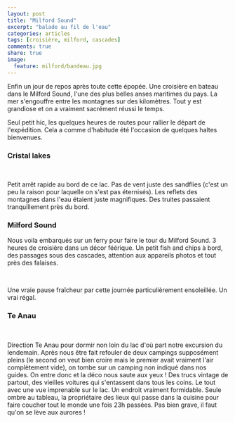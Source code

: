 ```yaml
---
layout: post
title: "Milford Sound"
excerpt: "balade au fil de l'eau"
categories: articles
tags: [croisière, milford, cascades]
comments: true
share: true
image:
  feature: milford/bandeau.jpg
---
```


Enfin un jour de repos après toute cette épopée. Une croisière en bateau dans le Milford Sound, l'une des plus belles anses maritimes du pays. La mer s'engouffre entre les montagnes sur des kilomètres. Tout y est grandiose et on a vraiment sacrément réussi le temps.

Seul petit hic, les quelques heures de routes pour rallier le départ de l'expédition. Cela a comme d'habitude été l'occasion de quelques haltes bienvenues.

### Cristal lakes

<figure class="half">
	<a href="{{site.url}}/images/milford/P1010141.JPG"><img src="{{site.url}}/images/milford/P1010141.JPG" alt=""></a>
	<a href="{{site.url}}/images/milford/P1010143.JPG"><img src="{{site.url}}/images/milford/P1010143.JPG" alt=""></a>
</figure>

Petit arrêt rapide au bord de ce lac. Pas de vent juste des sandflies (c'est un peu la raison pour laquelle on s'est pas éternisés). Les reflets des montagnes dans l'eau étaient juste magnifiques. Des truites passaient tranquillement près du bord.

### Milford Sound

Nous voila embarqués sur un ferry pour faire le tour du Milford Sound. 3 heures de croisière dans un décor féérique. Un petit fish and chips à bord, des passages sous des cascades, attention aux appareils photos et tout près des falaises.

<figure class="half">
	<a href="{{site.url}}/images/milford/P1010152.JPG"><img src="{{site.url}}/images/milford/P1010152.JPG" alt=""></a>
	<a href="{{site.url}}/images/milford/P1010176.JPG"><img src="{{site.url}}/images/milford/P1010176.JPG" alt=""></a>
	<a href="{{site.url}}/images/milford/P1010161.JPG"><img src="{{site.url}}/images/milford/P1010161.JPG" alt=""></a>
	<a href="{{site.url}}/images/milford/P1010186.JPG"><img src="{{site.url}}/images/milford/P1010186.JPG" alt=""></a>
	<a href="{{site.url}}/images/milford/P1010194.JPG"><img src="{{site.url}}/images/milford/P1010194.JPG" alt=""></a>
	<a href="{{site.url}}/images/milford/P1010197.JPG"><img src="{{site.url}}/images/milford/P1010197.JPG" alt=""></a>
	<a href="{{site.url}}/images/milford/P1010199.JPG"><img src="{{site.url}}/images/milford/P1010199.JPG" alt=""></a>
	<a href="{{site.url}}/images/milford/P1010205.JPG"><img src="{{site.url}}/images/milford/P1010205.JPG" alt=""></a>
	<a href="{{site.url}}/images/milford/P1010217.JPG"><img src="{{site.url}}/images/milford/P1010217.JPG" alt=""></a>
	<a href="{{site.url}}/images/milford/P1010219.JPG"><img src="{{site.url}}/images/milford/P1010219.JPG" alt=""></a>
	<a href="{{site.url}}/images/milford/P1010223.JPG"><img src="{{site.url}}/images/milford/P1010223.JPG" alt=""></a>
	<a href="{{site.url}}/images/milford/P1010236.JPG"><img src="{{site.url}}/images/milford/P1010236.JPG" alt=""></a>
	<a href="{{site.url}}/images/milford/P1010240.JPG"><img src="{{site.url}}/images/milford/P1010240.JPG" alt=""></a>
	<a href="{{site.url}}/images/milford/P1010254.JPG"><img src="{{site.url}}/images/milford/P1010254.JPG" alt=""></a>
	<a href="{{site.url}}/images/milford/P1010257.JPG"><img src="{{site.url}}/images/milford/P1010257.JPG" alt=""></a>
	<a href="{{site.url}}/images/milford/P1010261.JPG"><img src="{{site.url}}/images/milford/P1010261.JPG" alt=""></a>
</figure>

Une vraie pause fraîcheur par cette journée particulièrement ensoleillée. Un vrai régal.

### Te Anau

<figure class="half">
	<a href="{{site.url}}/images/milford/P1010270.JPG"><img src="{{site.url}}/images/milford/P1010270.JPG" alt=""></a>
	<a href="{{site.url}}/images/milford/P1010271.JPG"><img src="{{site.url}}/images/milford/P1010271.JPG" alt=""></a>
	<a href="{{site.url}}/images/milford/P1010273.JPG"><img src="{{site.url}}/images/milford/P1010273.JPG" alt=""></a>
</figure>

Direction Te Anau pour dormir non loin du lac d'où part notre excursion du lendemain. Après nous être fait refouler de deux campings supposément pleins (le second on veut bien croire mais le premier avait vraiment l'air complètement vide), on tombe sur un camping non indiqué dans nos guides. On entre donc et la déco nous saute aux yeux ! Des trucs vintage de partout, des vieilles voitures qui s'entassent dans tous les coins. Le tout avec une vue imprenable sur le lac. Un endroit vraiment formidable. Seule ombre au tableau, la propriétaire des lieux qui passe dans la cuisine pour faire coucher tout le monde une fois 23h passées. Pas bien grave, il faut qu'on se lève aux aurores !
